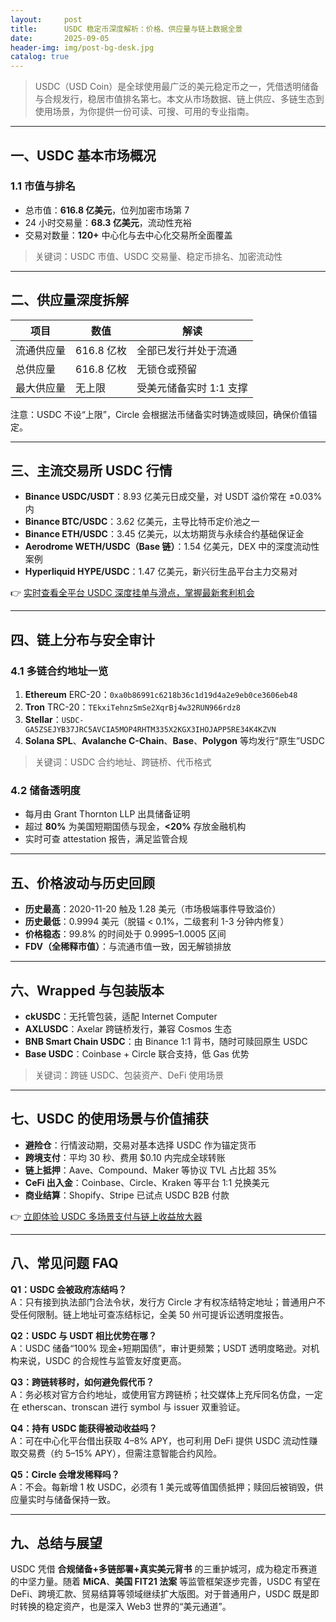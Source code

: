 ```yaml
---
layout:     post
title:      USDC 稳定币深度解析：价格、供应量与链上数据全景
date:       2025-09-05
header-img: img/post-bg-desk.jpg
catalog: true
---
```


> USDC（USD Coin）是全球使用最广泛的美元稳定币之一，凭借透明储备与合规发行，稳居市值排名第七。本文从市场数据、链上供应、多链生态到使用场景，为你提供一份可读、可搜、可用的专业指南。

---

## 一、USDC 基本市场概况  

### 1.1 市值与排名  
- 总市值：**616.8 亿美元**，位列加密市场第 7  
- 24 小时交易量：**68.3 亿美元**，流动性充裕  
- 交易对数量：**120+** 中心化与去中心化交易所全面覆盖  

> 关键词：USDC 市值、USDC 交易量、稳定币排名、加密流动性

---

## 二、供应量深度拆解  

| 项目 | 数值 | 解读 |  
|---|---|---|  
| 流通供应量 | 616.8 亿枚 | 全部已发行并处于流通 |  
| 总供应量 | 616.8 亿枚 | 无锁仓或预留 |  
| 最大供应量 | 无上限 | 受美元储备实时 1:1 支撑 |  

注意：USDC 不设“上限”，Circle 会根据法币储备实时铸造或赎回，确保价值锚定。

---

## 三、主流交易所 USDC 行情  

- **Binance USDC/USDT**：8.93 亿美元日成交量，对 USDT 溢价常在 ±0.03% 内  
- **Binance BTC/USDC**：3.62 亿美元，主导比特币定价池之一  
- **Binance ETH/USDC**：3.45 亿美元，以太坊期货与永续合约基础保证金  
- **Aerodrome WETH/USDC（Base 链）**：1.54 亿美元，DEX 中的深度流动性案例  
- **Hyperliquid HYPE/USDC**：1.47 亿美元，新兴衍生品平台主力交易对  

👉 [实时查看全平台 USDC 深度挂单与滑点，掌握最新套利机会](https://okxdog.com/)

---

## 四、链上分布与安全审计  

### 4.1 多链合约地址一览  
1. **Ethereum** ERC-20：`0xa0b86991c6218b36c1d19d4a2e9eb0ce3606eb48`  
2. **Tron** TRC-20：`TEkxiTehnzSmSe2XqrBj4w32RUN966rdz8`  
3. **Stellar**：`USDC-GA5ZSEJYB37JRC5AVCIA5MOP4RHTM335X2KGX3IHOJAPP5RE34K4KZVN`  
4. **Solana SPL**、**Avalanche C-Chain**、**Base**、**Polygon** 等均发行“原生”USDC  

> 关键词：USDC 合约地址、跨链桥、代币格式

### 4.2 储备透明度  
- 每月由 Grant Thornton LLP 出具储备证明  
- 超过 **80%** 为美国短期国债与现金，**<20%** 存放金融机构  
- 实时可查 attestation 报告，满足监管合规

---

## 五、价格波动与历史回顾  
- **历史最高**：2020-11-20 触及 1.28 美元（市场极端事件导致溢价）  
- **历史最低**：0.9994 美元（脱锚 < 0.1%，二级套利 1-3 分钟内修复）  
- **价格稳态**：99.8% 的时间处于 0.9995–1.0005 区间  
- **FDV（全稀释市值）**：与流通市值一致，因无解锁排放

---

## 六、Wrapped 与包装版本  
- **ckUSDC**：无托管包装，适配 Internet Computer  
- **AXLUSDC**：Axelar 跨链桥发行，兼容 Cosmos 生态  
- **BNB Smart Chain USDC**：由 Binance 1:1 背书，随时可赎回原生 USDC  
- **Base USDC**：Coinbase + Circle 联合支持，低 Gas 优势  

> 关键词：跨链 USDC、包装资产、DeFi 使用场景

---

## 七、USDC 的使用场景与价值捕获  

- **避险仓**：行情波动期，交易对基本选择 USDC 作为锚定货币  
- **跨境支付**：平均 30 秒、费用 $0.10 内完成全球转账  
- **链上抵押**：Aave、Compound、Maker 等协议 TVL 占比超 35%  
- **CeFi 出入金**：Coinbase、Circle、Kraken 等平台 1:1 兑换美元  
- **商业结算**：Shopify、Stripe 已试点 USDC B2B 付款  

👉 [立即体验 USDC 多场景支付与链上收益放大器](https://okxdog.com/)

---

## 八、常见问题 FAQ  

**Q1：USDC 会被政府冻结吗？**  
A：只有接到执法部门合法令状，发行方 Circle 才有权冻结特定地址；普通用户不受任何限制。链上地址可查冻结标记，全美 50 州可提诉讼透明度报告。

**Q2：USDC 与 USDT 相比优势在哪？**  
A：USDC 储备“100% 现金+短期国债”，审计更频繁；USDT 透明度略逊。对机构来说，USDC 的合规性与监管友好度更高。

**Q3：跨链转移时，如何避免假代币？**  
A：务必核对官方合约地址，或使用官方跨链桥；社交媒体上充斥同名仿盘，一定在 etherscan、tronscan 进行 symbol 与 issuer 双重验证。

**Q4：持有 USDC 能获得被动收益吗？**  
A：可在中心化平台借出获取 4–8% APY，也可利用 DeFi 提供 USDC 流动性赚取交易费（约 5–15% APY），但需注意智能合约风险。

**Q5：Circle 会增发稀释吗？**  
A：不会。每新增 1 枚 USDC，必须有 1 美元或等值国债抵押；赎回后被销毁，供应量实时与储备保持一致。

---

## 九、总结与展望  

USDC 凭借 **合规储备+多链部署+真实美元背书** 的三重护城河，成为稳定币赛道的中坚力量。随着 **MiCA**、**美国 FIT21 法案** 等监管框架逐步完善，USDC 有望在 DeFi、跨境汇款、贸易结算等领域继续扩大版图。对于普通用户，USDC 既是即时转换的稳定资产，也是深入 Web3 世界的“美元通道”。
